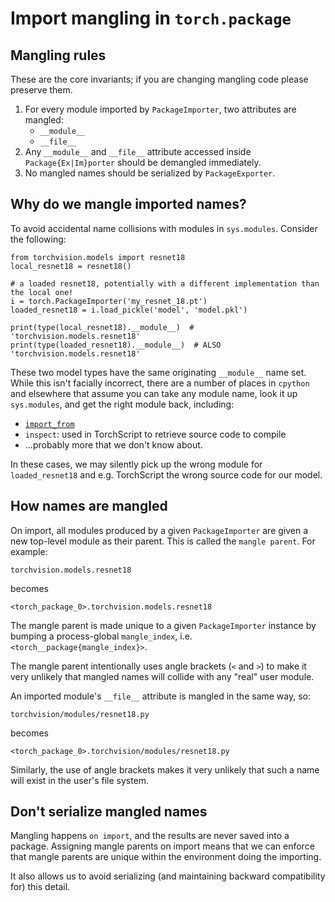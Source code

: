 # Import mangling in `torch.package`

## Mangling rules
These are the core invariants; if you are changing mangling code please preserve them.

1. For every module imported by `PackageImporter`, two attributes are mangled:
    - `__module__`
    - `__file__`
2. Any `__module__` and `__file__` attribute accessed inside
   `Package{Ex|Im}porter` should be demangled immediately.
3. No mangled names should be serialized by `PackageExporter`.

## Why do we mangle imported names?
To avoid accidental name collisions with modules in `sys.modules`. Consider the following:

    from torchvision.models import resnet18
    local_resnet18 = resnet18()

    # a loaded resnet18, potentially with a different implementation than the local one!
    i = torch.PackageImporter('my_resnet_18.pt')
    loaded_resnet18 = i.load_pickle('model', 'model.pkl')

    print(type(local_resnet18).__module__)  # 'torchvision.models.resnet18'
    print(type(loaded_resnet18).__module__)  # ALSO 'torchvision.models.resnet18'

These two model types have the same originating `__module__` name set.
While this isn't facially incorrect, there are a number of places in
`cpython` and elsewhere that assume you can take any module name, look it
up `sys.modules`, and get the right module back, including:
- [`import_from`](https://github.com/python/cpython/blob/5977a7989d49c3e095c7659a58267d87a17b12b1/Python/ceval.c#L5500)
- `inspect`: used in TorchScript to retrieve source code to compile
- …probably more that we don't know about.

In these cases, we may silently pick up the wrong module for `loaded_resnet18`
and e.g. TorchScript the wrong source code for our model.

## How names are mangled
On import, all modules produced by a given `PackageImporter` are given a
new top-level module as their parent. This is called the `mangle parent`. For example:

    torchvision.models.resnet18

becomes

    <torch_package_0>.torchvision.models.resnet18

The mangle parent is made unique to a given `PackageImporter` instance by
bumping a process-global `mangle_index`, i.e. `<torch__package{mangle_index}>`.

The mangle parent intentionally uses angle brackets (`<` and `>`) to make it
very unlikely that mangled names will collide with any "real" user module.

An imported module's `__file__` attribute is mangled in the same way, so:

    torchvision/modules/resnet18.py

becomes

    <torch_package_0>.torchvision/modules/resnet18.py

Similarly, the use of angle brackets makes it very unlikely that such a name
will exist in the user's file system.

## Don't serialize mangled names
Mangling happens `on import`, and the results are never saved into a package.
Assigning mangle parents on import means that we can enforce that mangle
parents are unique within the environment doing the importing.

It also allows us to avoid serializing (and maintaining backward
compatibility for) this detail.
